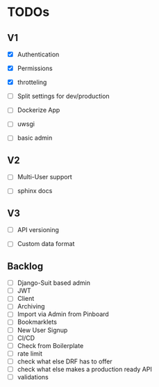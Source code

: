 # TODOs

## V1
- [X] Authentication
- [X] Permissions
- [X] throtteling
- [ ] Split settings for dev/production
- [ ] Dockerize App
- [ ] uwsgi
- [ ] basic admin


## V2
- [ ] Multi-User support
- [ ] sphinx docs


## V3
- [ ] API versioning
- [ ] Custom data format


## Backlog
- [ ] Django-Suit based admin
- [ ] JWT
- [ ] Client
- [ ] Archiving
- [ ] Import via Admin from Pinboard
- [ ] Bookmarklets
- [ ] New User Signup
- [ ] CI/CD
- [ ] Check from Boilerplate
- [ ] rate limit
- [ ] check what else DRF has to offer
- [ ] check what else makes a production ready API
- [ ] validations
